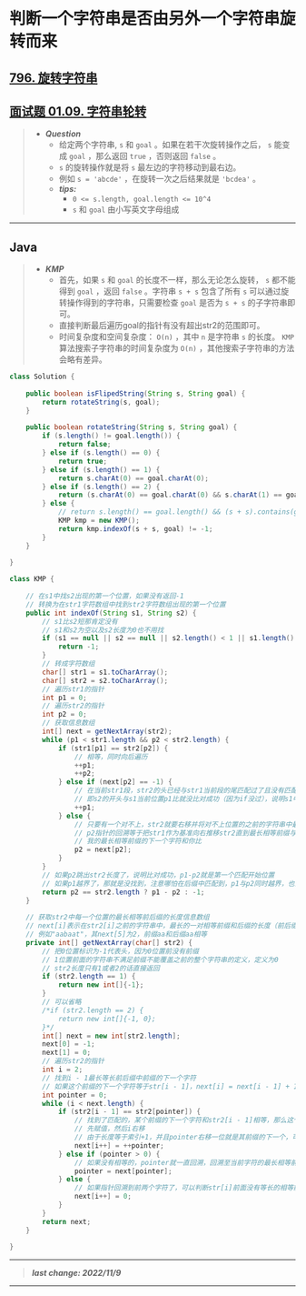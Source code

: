 # 判断一个字符串是否由另外一个字符串旋转而来

## [796. 旋转字符串](https://leetcode.cn/problems/rotate-string/)

## [面试题 01.09. 字符串轮转](https://leetcode.cn/problems/string-rotation-lcci/)

> - ***Question***
>   - 给定两个字符串, `s` 和 `goal` 。如果在若干次旋转操作之后， `s` 能变成 `goal` ，那么返回 `true` ，否则返回 `false` 。
>   - `s` 的旋转操作就是将 `s` 最左边的字符移动到最右边。
>   - 例如 `s = 'abcde'` ，在旋转一次之后结果就是 `'bcdea'` 。
>   - ***tips:***
>     - `0 <= s.length, goal.length <= 10^4`
>     - `s` 和 `goal` 由小写英文字母组成

---

## Java

> - ***KMP***
>   - 首先，如果 `s` 和 `goal` 的长度不一样，那么无论怎么旋转， `s` 都不能得到 `goal` ，返回 `false` 。字符串 `s + s` 包含了所有 `s` 可以通过旋转操作得到的字符串，只需要检查 `goal` 是否为 `s + s` 的子字符串即可。
>   - 直接判断最后遍历goal的指针有没有超出str2的范围即可。
>   - 时间复杂度和空间复杂度： `O(n)` ，其中 `n` 是字符串 `s` 的长度。 `KMP` 算法搜索子字符串的时间复杂度为 `O(n)` ，其他搜索子字符串的方法会略有差异。

```java
class Solution {
    
    public boolean isFlipedString(String s, String goal) {
        return rotateString(s, goal);
    }
    
    public boolean rotateString(String s, String goal) {
        if (s.length() != goal.length()) {
            return false;
        } else if (s.length() == 0) {
            return true;
        } else if (s.length() == 1) {
            return s.charAt(0) == goal.charAt(0);
        } else if (s.length() == 2) {
            return (s.charAt(0) == goal.charAt(0) && s.charAt(1) == goal.charAt(1)) || (s.charAt(0) == goal.charAt(1) && s.charAt(1) == goal.charAt(0));
        } else {
            // return s.length() == goal.length() && (s + s).contains(goal);
            KMP kmp = new KMP();
            return kmp.indexOf(s + s, goal) != -1;
        }
    }
    
}

class KMP {
    
    // 在s1中找s2出现的第一个位置，如果没有返回-1
    // 转换为在str1字符数组中找到str2字符数组出现的第一个位置
    public int indexOf(String s1, String s2) {
        // s1比s2短那肯定没有
        // s1和s2为空以及s2长度为0也不用找
        if (s1 == null || s2 == null || s2.length() < 1 || s1.length() < s2.length()) {
            return -1;
        }
        // 转成字符数组
        char[] str1 = s1.toCharArray();
        char[] str2 = s2.toCharArray();
        // 遍历str1的指针
        int p1 = 0;
        // 遍历str2的指针
        int p2 = 0;
        // 获取信息数组
        int[] next = getNextArray(str2);
        while (p1 < str1.length && p2 < str2.length) {
            if (str1[p1] == str2[p2]) {
                // 相等，同时向后遍历
                ++p1;
                ++p2;
            } else if (next[p2] == -1) {
                // 在当前str1段，str2的头已经与str1当前段的尾匹配过了且没有匹配上，str1应该拿下一个段来匹配str2
                // 即s2的开头与s1当前位置p1比就没比对成功（因为if没过），说明s1中的s2一定不以当前p1位置开头，直接从下一个位置开始匹配，和暴力法一样
                ++p1;
            } else {
                // 只要有一个对不上，str2就要右移并将对不上位置的之前的字符串中最长前后缀中前缀的下一个字符对准str1中对不上的那个字符
                // p2指针的回溯等于把str1作为基准向右推移str2直到最长相等前缀与当前p1对齐的过程
                // 我的最长相等前缀的下一个字符和你比
                p2 = next[p2];
            }
        }
        // 如果p2跳出str2长度了，说明比对成功，p1-p2就是第一个匹配开始位置
        // 如果p1越界了，那就是没找到，注意哪怕在后缀中匹配到，p1与p2同时越界，也会判断p2==str2.length
        return p2 == str2.length ? p1 - p2 : -1;
    }
    
    // 获取str2中每一个位置的最长相等前后缀的长度信息数组
    // next[i]表示在str2[i]之前的字符串中，最长的一对相等前缀和后缀的长度（前后缀不能包括前面的字符串整体）
    // 例如"aabaat"，其next[5]为2，前缀aa和后缀aa相等
    private int[] getNextArray(char[] str2) {
        // 把0位置标识为-1代表头，因为0位置前没有前缀
        // 1位置前面的字符串不满足前缀不能覆盖之前的整个字符串的定义，定义为0
        // str2长度只有1或者2的话直接返回
        if (str2.length == 1) {
            return new int[]{-1};
        }
        // 可以省略
        /*if (str2.length == 2) {
            return new int[]{-1, 0};
        }*/
        int[] next = new int[str2.length];
        next[0] = -1;
        next[1] = 0;
        // 遍历str2的指针
        int i = 2;
        // 找到i - 1最长等长前后缀中前缀的下一个字符
        // 如果这个前缀的下一个字符等于str[i - 1]，next[i] = next[i - 1] + 1
        int pointer = 0;
        while (i < next.length) {
            if (str2[i - 1] == str2[pointer]) {
                // 找到了匹配的，某个前缀的下一个字符和str2[i - 1]相等，那么这个前缀的长度+1就是str2[i]的最长相等前后缀长度
                // 先赋值，然后i右移
                // 由于长度等于索引+1，并且pointer右移一位就是其前缀的下一个，可以在计算next[i + 1]时被利用，所以++pointer
                next[i++] = ++pointer;
            } else if (pointer > 0) {
                // 如果没有相等的，pointer就一直回溯，回溯至当前字符的最长相等前后缀中前缀的下一个字符
                pointer = next[pointer];
            } else {
                // 如果指针回溯到前两个字符了，可以判断str[i]前面没有等长的相等前缀和后缀
                next[i++] = 0;
            }
        }
        return next;
    }
    
}
```

---

> ***last change: 2022/11/9***

---
